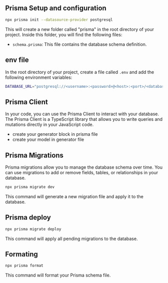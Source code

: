 ## Prisma Setup and configuration

```bash
npx prisma init --datasource-provider postgresql
```

This will create a new folder called "prisma" in the root directory of your project. Inside this folder, you will find the following files:

-   `schema.prisma`: This file contains the database schema definition.

## env file

In the root directory of your project, create a file called `.env` and add the following environment variables:

```bash
DATABASE_URL="postgresql://<username>:<password>@<host>:<port>/<database>"
```

## Prisma Client

In your code, you can use the Prisma Client to interact with your database. The Prisma Client is a TypeScript library that allows you to write queries and mutations directly in your JavaScript code.

-   create your generator block in prisma file
-   create your model in generator file

## Prisma Migrations

Prisma migrations allow you to manage the database schema over time. You can use migrations to add or remove fields, tables, or relationships in your database.

```bash
npx prisma migrate dev
```

This command will generate a new migration file and apply it to the database.

## Prisma deploy

```bash
npx prisma migrate deploy
```

This command will apply all pending migrations to the database.

## Formating

```bash
npx prisma format
```

This command will format your Prisma schema file.
